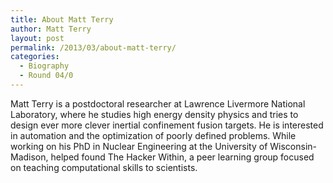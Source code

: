 ```yaml
---
title: About Matt Terry
author: Matt Terry
layout: post
permalink: /2013/03/about-matt-terry/
categories:
  - Biography
  - Round 04/0
---
```

Matt Terry is a postdoctoral researcher at Lawrence Livermore National Laboratory, where he studies high energy density physics and tries to design ever more clever inertial confinement fusion targets. He is interested in automation and the optimization of poorly defined problems. While working on his PhD in Nuclear Engineering at the University of Wisconsin-Madison, helped found The Hacker Within, a peer learning group focused on teaching computational skills to scientists.
